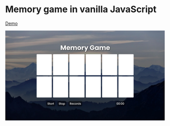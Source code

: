 # Memory game in vanilla JavaScript

[Demo](https://ornash-memorygame.netlify.app)

![alt text](https://github.com/Ornashh/memory-game/blob/main/img/memory-game.jpg)
